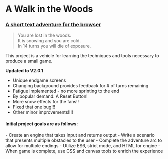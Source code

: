 <h1>A Walk in the Woods</h1>
<h3><a href="http://chrinkus.github.io/walk">A short text adventure for the browser</a></h3>

<blockquote>
You are lost in the woods.<br>
It is snowing and you are cold.<br>
In 14 turns you will die of exposure.
</blockquote>
This project is a vehicle for learning the techniques and tools necessary to produce a small game.<br>

**Updated to V2.0.1**
- Unique endgame screens
- Changing background provides feedback for # of turns remaining
- Fatigue implemented - no more sprinting to the end
- By popular demand: A Reset Button!
- More snow effects for the fans!!
- Fixed that one bug!!!
- Other minor improvements!!!!

<h4>Initial project goals are as follows:</h4>
- Create an engine that takes input and returns output
- Write a scenario that presents multiple obstacles to the user
- Complete the adventure arc to allow for multiple endings
- Utilize ES6, strict mode, and HTML for engine
- When game is complete, use CSS and canvas tools to enrich the experience
